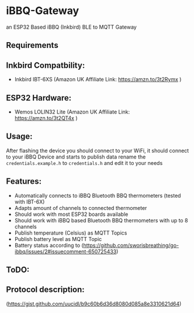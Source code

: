 # iBBQ-Gateway 

an ESP32 Based iBBQ (Inkbird) BLE to MQTT Gateway

## Requirements

## Inkbird Compatbility:

* Inkbird IBT-6XS (Amazon UK Affiliate Link: https://amzn.to/3t2Rymx )

## ESP32 Hardware:

* Wemos LOLIN32 Lite (Amazon UK Affiliate Link: https://amzn.to/3t2QT4x )

## Usage:

After flashing the device you should connect to your WiFi, it should connect to your iBBQ Device and starts to publish data
rename the `credentials.example.h` to `credentials.h` and edit it to your needs

## Features:

* Automatically connects to iBBQ Bluetooth BBQ thermometers (tested with IBT-6X)
* Adapts amount of channels to connected thermometer
* Should work with most ESP32 boards available
* Should work with iBBQ based Bluetooth BBQ thermometers with up to 8 channels
* Publish temperature (Celsius) as MQTT Topics
* Publish battery level as MQTT Topic
* Battery status according to (https://github.com/sworisbreathing/go-ibbq/issues/2#issuecomment-650725433)

## ToDO:

## Protocol description:
(https://gist.github.com/uucidl/b9c60b6d36d8080d085a8e3310621d64)
